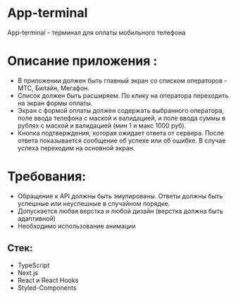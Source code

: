 # App-terminal

Аpp-terminal - терминал для оплаты мобильного телефона

# Описание приложения :
* В приложении должен быть главный экран со списком операторов - МТС, Билайн, Мегафон.
* Список должен быть расширяем. По клику на оператора переходить на экран формы оплаты.
* Экран с формой оплаты должен содержать выбранного оператора, поле ввода телефона с маской и валидацией, и поле ввода суммы в рублях с маской и валидацией (мин 1 и макс 1000 руб).
* Кнопка подтверждения, которая ожидает ответа от сервера. После ответа показывается сообщение об успехе или об ошибке. В случае успеха переходим на основной экран.

# Требования: 
* Обращение к API должны быть эмулированы. Ответы должны быть успешные или неуспешные в случайном порядке.
* Допускается любая верстка и любой дизайн (верстка должна быть адаптивной)
* Необходимо использование анимации

## Стек:
* TypeScript
* Next.js
* React и React Hooks
* Styled-Components
